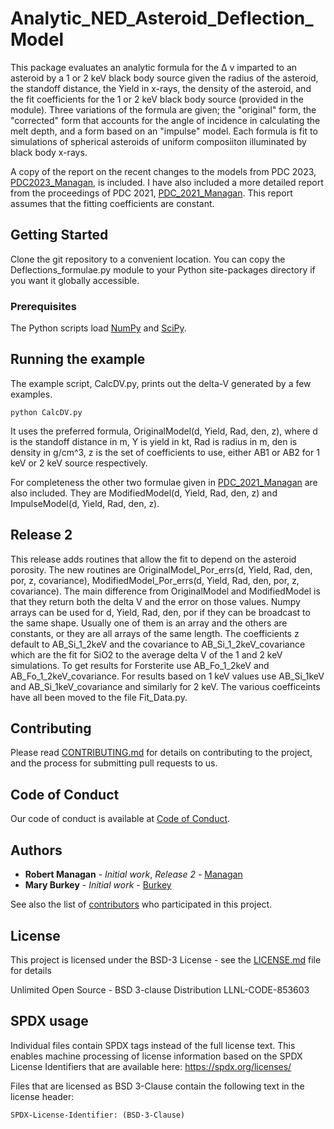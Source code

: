 # Analytic_NED_Asteroid_Deflection_Model

This package evaluates an analytic formula for the &Delta; v imparted to an asteroid by a 1 or 2 keV black body source given the radius of the asteroid, the standoff distance, the Yield in x-rays, the density of the asteroid, and the fit coefficients for the 1 or 2 keV black body source (provided in the module). 
Three variations of the formula are given; the "original" form, the "corrected" form that accounts for the angle of incidence in calculating the melt depth, and a form based on an "impulse" model.
Each formula is fit to simulations of spherical asteroids of uniform composiiton illuminated by black body x-rays.

A copy of the report on the recent changes to the models from PDC 2023, [PDC2023_Managan](PDC2023_Managan.pdf), is included. 
I have also included a more detailed report from the proceedings of PDC 2021, [PDC_2021_Managan](Managan_PDC_2021.pdf). 
This report assumes that the fitting coefficients are constant.


## Getting Started

Clone the git repository to a convenient location. You can copy the Deflections_formulae.py module to your Python site-packages directory if you want it globally accessible.


### Prerequisites

The Python scripts load [NumPy](https://numpy.org) and [SciPy](https://www.scipy.org). 

## Running the example

The example script, CalcDV.py, prints out the delta-V generated by a few examples.
```
python CalcDV.py
```
It uses the preferred formula, OriginalModel(d, Yield, Rad, den, z), where d is the standoff distance in m, Y is yield in kt, Rad is radius in m, den is density in g/cm^3, z is the set of coefficients to use, either AB1 or AB2 for 1 keV or 2 keV source respectively.

For completeness the other two formulae given in [PDC_2021_Managan](Managan_PDC_2021.pdf) are also included.
They are ModifiedModel(d, Yield, Rad, den, z) and ImpulseModel(d, Yield, Rad, den, z).

## Release 2

This release adds routines that allow the fit to depend on the asteroid porosity.
The new routines are OriginalModel_Por_errs(d, Yield, Rad, den, por, z, covariance), ModifiedModel_Por_errs(d, Yield, Rad, den, por, z, covariance). 
The main difference from OriginalModel and ModifiedModel is that they return both the delta V and the error on those values.
Numpy arrays can be used for d, Yield, Rad, den, por if they can be broadcast to the same shape.
Usually one of them is an array and the others are constants, or they are all arrays of the same length.
The coefficients z default to AB_Si_1_2keV and the covariance to AB_Si_1_2keV_covariance which are the fit for SiO2 to the average delta V of the 1 and 2 keV simulations.
To get results for Forsterite use AB_Fo_1_2keV and AB_Fo_1_2keV_covariance. For results based on 1 keV values use AB_Si_1keV and AB_Si_1keV_covariance and similarly for 2 keV.
The various coefficeints have all been moved to the file Fit_Data.py.

## Contributing

Please read [CONTRIBUTING.md](CONTRIBUTING.md) for details on contributing to the project, and the process for submitting pull requests to us.

## Code of Conduct

Our code of conduct is available at [Code of Conduct](CODE_OF_CONDUCT.md).

## Authors

* **Robert Managan** - *Initial work*, *Release 2* - [Managan](https://people.llnl.gov/managan1)
* **Mary Burkey** - *Initial work* - [Burkey](https://people.llnl.gov/burkey1)

See also the list of [contributors](CONTRIBUTING.md) who participated in this project.

## License

This project is licensed under the BSD-3 License - see the [LICENSE.md](LICENSE.md) file for details

Unlimited Open Source - BSD 3-clause Distribution LLNL-CODE-853603

## SPDX usage

Individual files contain SPDX tags instead of the full license text.
This enables machine processing of license information based on the SPDX
License Identifiers that are available here: https://spdx.org/licenses/

Files that are licensed as BSD 3-Clause contain the following
text in the license header:

    SPDX-License-Identifier: (BSD-3-Clause)



